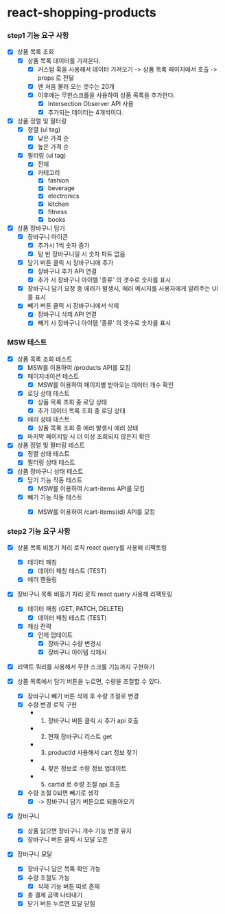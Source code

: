 # react-shopping-products


### step1 기능 요구 사항

- [x] 상품 목록 조회
  - [x] 상품 목록 데이터를 가져온다.
    - [x] 커스텀 훅을 사용해서 데이터 가져오기 -> 상품 목록 페이지에서 호출 -> props 로 전달
    - [x] 맨 처음 불러 오는 갯수는 20개
    - [x] 이후에는 무한스크롤을 사용하여 상품 목록을 추가한다.
      - [x] Intersection Observer API 사용
      - [x] 추가되는 데이터는 4개씩이다.
- [x] 상품 정렬 및 필터링
  - [x] 정렬 (ul tag)
    - [x] 낮은 가격 순
    - [x] 높은 가격 순
  - [x] 필터링 (ul tag)
    - [x] 전체
    - [x] 카테고리
      - [x] fashion
      - [x] beverage
      - [x] electronics
      - [x] kitchen
      - [x] fitness
      - [x] books
- [x] 상품 장바구니 담기
  - [x] 장바구니 아이콘
    - [x] 추가시 1씩 숫자 증가
    - [x] 텅 빈 장바구니일 시 숫자 파트 없음
  - [x] 담기 버튼 클릭 시 장바구니에 추가
    - [x] 장바구니 추가 API 연결
    - [x] 추가 시 장바구니 아이템 '종류' 의 갯수로 숫자를 표시
  - [x] 장바구니 담기 요청 중 에러가 발생시, 에러 메시지를 사용자에게 알려주는 UI를 표시
  - [x] 빼기 버튼 클릭 시 장바구니에서 삭제
    - [x] 장바구니 삭제 API 연결
    - [x] 빼기 시 장바구니 아이템 '종류' 의 갯수로 숫자를 표시

### MSW 테스트

- [x] 상품 목록 조회 테스트
  - [x] MSW를 이용하여 /products API를 모킹
  - [x] 페이지네이션 테스트
    - [x] MSW를 이용하여 페이지별 받아오는 데이터 개수 확인
  - [x] 로딩 상태 테스트
    - [x] 상품 목록 조회 중 로딩 상태
    - [x] 추가 데이터 목록 조회 중 로딩 상태
  - [x] 에러 상태 테스트
    - [x] 상품 목록 조회 중 에러 발생시 에러 상태
  - [x] 마지막 페이지일 시 더 이상 조회되지 않은지 확인
- [x] 상품 정렬 및 필터링 테스트
  - [x] 정렬 상태 테스트
  - [x] 필터링 상태 테스트
- [x] 상품 장바구니 상태 테스트
  - [x] 담기 기능 작동 테스트
    - [x] MSW를 이용하여 /cart-items API를 모킹
  - [x] 빼기 기능 작동 테스트
    - [x] MSW를 이용하여 /cart-items{id} API를 모킹


### step2 기능 요구 사항

- [x] 상품 목록 비동기 처리 로직 react query를 사용해 리팩토링

  - [x] 데이터 패칭
    - [x] 데이터 패칭 테스트 (TEST)
  - [x] 에러 핸들링

- [x] 장바구니 목록 비동기 처리 로직 react query 사용해 리팩토링

  - [x] 데이터 패칭 (GET, PATCH, DELETE)
    - [x] 데이터 패칭 테스트 (TEST)
  - [x] 캐싱 전략
    - [x] 언제 업데이트
      - [x] 장바구니 수량 변경시
      - [x] 장바구니 아이템 삭제시

- [x] 리액트 쿼리를 사용해서 무한 스크롤 기능까지 구현하기

- [x] 상품 목록에서 담기 버튼을 누르면, 수량을 조절할 수 있다.

  - [x] 장바구니 빼기 버튼 삭제 후 수량 조절로 변경
  - [x] 수량 변경 로직 구현
    - 1.  장바구니 버튼 클릭 시 추가 api 호출
    - 2. 현재 장바구니 리스트 get
    - 3. productId 사용해서 cart 정보 찾기
    - 4. 찾은 정보로 수량 정보 업데이트
    - 5. cartId 로 수량 조절 api 호출
  - [x] 수량 조절 0되면 빼기로 생각
    - [x] -> 장바구니 담기 버튼으로 되돌아오기

- [x] 장바구니

  - [x] 상품 담으면 장바구니 개수 기능 변경 유지
  - [x] 장바구니 버튼 클릭 시 모달 오픈

- [x] 장바구니 모달
  - [x] 장바구니 담은 목록 확인 가능
  - [x] 수량 조절도 가능
    - [x] 삭제 기능 버튼 따로 존재
  - [x] 총 결제 금액 나타내기
  - [x] 닫기 버튼 누르면 모달 닫힘
